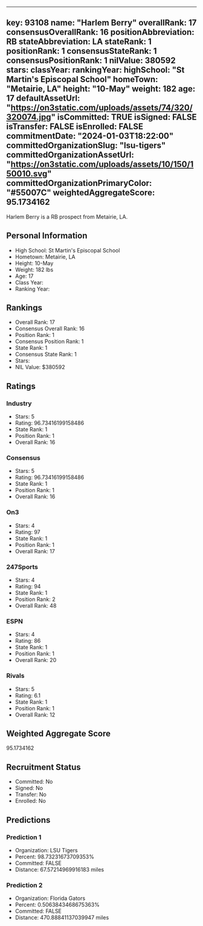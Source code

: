 ---
  key: 93108
  name: "Harlem Berry"
  overallRank: 17
  consensusOverallRank: 16
  positionAbbreviation: RB
  stateAbbreviation: LA
  stateRank: 1
  positionRank: 1
  consensusStateRank: 1
  consensusPositionRank: 1
  nilValue: 380592
  stars: 
  classYear: 
  rankingYear: 
  highSchool: "St Martin's Episcopal School"
  homeTown: "Metairie, LA"
  height: "10-May"
  weight: 182
  age: 17
  defaultAssetUrl: "https://on3static.com/uploads/assets/74/320/320074.jpg"
  isCommitted: TRUE
  isSigned: FALSE
  isTransfer: FALSE
  isEnrolled: FALSE
  commitmentDate: "2024-01-03T18:22:00"
  committedOrganizationSlug: "lsu-tigers"
  committedOrganizationAssetUrl: "https://on3static.com/uploads/assets/10/150/150010.svg"
  committedOrganizationPrimaryColor: "#55007C"
  weightedAggregateScore: 95.1734162
  ---
  
  Harlem Berry is a RB prospect from Metairie, LA.
  
  ## Personal Information
  - High School: St Martin's Episcopal School
  - Hometown: Metairie, LA
  - Height: 10-May
  - Weight: 182 lbs
  - Age: 17
  - Class Year: 
  - Ranking Year: 
  
  ## Rankings
  - Overall Rank: 17
  - Consensus Overall Rank: 16
  - Position Rank: 1
  - Consensus Position Rank: 1
  - State Rank: 1
  - Consensus State Rank: 1
  - Stars: 
  - NIL Value: $380592
  
  ## Ratings
  
  ### Industry
  - Stars: 5
  - Rating: 96.73416199158486
  - State Rank: 1
  - Position Rank: 1
  - Overall Rank: 16
  
  ### Consensus
  - Stars: 5
  - Rating: 96.73416199158486
  - State Rank: 1
  - Position Rank: 1
  - Overall Rank: 16
  
  ### On3
  - Stars: 4
  - Rating: 97
  - State Rank: 1
  - Position Rank: 1
  - Overall Rank: 17
  
  ### 247Sports
  - Stars: 4
  - Rating: 94
  - State Rank: 1
  - Position Rank: 2
  - Overall Rank: 48
  
  ### ESPN
  - Stars: 4
  - Rating: 86
  - State Rank: 1
  - Position Rank: 1
  - Overall Rank: 20
  
  ### Rivals
  - Stars: 5
  - Rating: 6.1
  - State Rank: 1
  - Position Rank: 1
  - Overall Rank: 12
  
  ## Weighted Aggregate Score
  95.1734162
  
  ## Recruitment Status
  - Committed: No
  - Signed: No
  - Transfer: No
  - Enrolled: No
  
  
  
  ## Predictions
  
  ### Prediction 1
  - Organization: LSU Tigers
  - Percent: 98.73231673709353%
  - Committed: FALSE
  - Distance: 67.57214969916183 miles
  
  ### Prediction 2
  - Organization: Florida Gators
  - Percent: 0.5063843468675363%
  - Committed: FALSE
  - Distance: 470.88841137039947 miles
  